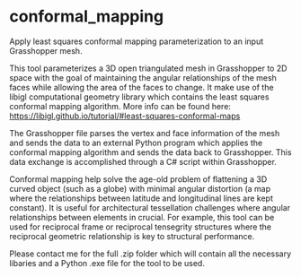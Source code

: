 # conformal_mapping
Apply least squares conformal mapping parameterization to an input Grasshopper mesh.

This tool parameterizes a 3D open triangulated mesh in Grasshopper to 2D space with the goal of maintaining the angular relationships of the mesh faces while allowing the area of the faces to change. It make use of the libigl computational geometry library which contains the least squares conformal mapping algorithm. More info can be found here: https://libigl.github.io/tutorial/#least-squares-conformal-maps

The Grasshopper file parses the vertex and face information of the mesh and sends the data to an external Python program which applies the conformal mapping algorithm and sends the data back to Grasshopper. This data exchange is accomplished through a C# script within Grasshopper.

Conformal mapping help solve the age-old problem of flattening a 3D curved object (such as a globe) with minimal angular distortion (a map where the relationships between latitude and longitudinal lines are kept constant). It is useful for architectural tessellation challenges where angular relationships between elements in crucial. For example, this tool can be used for reciprocal frame or reciprocal tensegrity structures where the reciprocal geometric relationship is key to structural performance.

Please contact me for the full .zip folder which will contain all the necessary libaries and a Python .exe file for the tool to be used.
